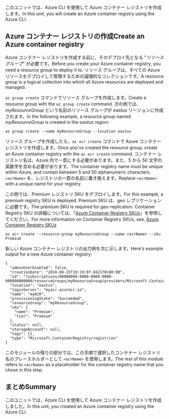 <span data-ttu-id="9924a-101">このユニットでは、Azure CLI を使用して Azure コンテナー レジストリを作成します。</span><span class="sxs-lookup"><span data-stu-id="9924a-101">In this unit, you will create an Azure container registry using the Azure CLI.</span></span>

## <a name="create-an-azure-container-registry"></a><span data-ttu-id="9924a-102">Azure コンテナー レジストリの作成</span><span class="sxs-lookup"><span data-stu-id="9924a-102">Create an Azure container registry</span></span>

<span data-ttu-id="9924a-103">Azure コンテナー レジストリを作成する前に、そのデプロイ先となる "*リソース グループ*" が必要です。</span><span class="sxs-lookup"><span data-stu-id="9924a-103">Before you create your Azure container registry, you need a *resource group* to deploy it to.</span></span> <span data-ttu-id="9924a-104">リソース グループは、すべての Azure リソースをデプロイして管理するための論理的なコレクションです。</span><span class="sxs-lookup"><span data-stu-id="9924a-104">A resource group is a logical collection into which all Azure resources are deployed and managed.</span></span>

<span data-ttu-id="9924a-105">`az group create` コマンドでリソース グループを作成します。</span><span class="sxs-lookup"><span data-stu-id="9924a-105">Create a resource group with the `az group create` command.</span></span> <span data-ttu-id="9924a-106">次の例では、*myResourceGroup* という名前のリソース グループが *eastus* リージョンに作成されます。</span><span class="sxs-lookup"><span data-stu-id="9924a-106">In the following example, a resource group named *myResourceGroup* is created in the *eastus* region:</span></span>

```azurecli
az group create --name myResourceGroup --location eastus
```

<span data-ttu-id="9924a-107">リソース グループを作成したら、`az acr create` コマンドで Azure コンテナー レジストリを作成します。</span><span class="sxs-lookup"><span data-stu-id="9924a-107">Once you've created the resource group, create an Azure container registry with the `az acr create` command.</span></span> <span data-ttu-id="9924a-108">コンテナー レジストリ名は、Azure 内で一意にする必要があります。また、5 から 50 文字の英数字を含める必要があります。</span><span class="sxs-lookup"><span data-stu-id="9924a-108">The container registry name must be unique within Azure, and contain between 5 and 50 alphanumeric characters.</span></span> <span data-ttu-id="9924a-109">`<acrName>` を、レジストリの一意の名前に置き換えます。</span><span class="sxs-lookup"><span data-stu-id="9924a-109">Replace `<acrName>` with a unique name for your registry.</span></span>

<span data-ttu-id="9924a-110">この例では、Premium レジストリ SKU をデプロイします。</span><span class="sxs-lookup"><span data-stu-id="9924a-110">For this example, a premium registry SKU is deployed.</span></span> <span data-ttu-id="9924a-111">Premium SKU は、geo レプリケーションに必要です。</span><span class="sxs-lookup"><span data-stu-id="9924a-111">The premium SKU is required for geo-replication.</span></span> <span data-ttu-id="9924a-112">Container Registry SKU の詳細については、「[Azure Container Registry SKUs](https://docs.microsoft.com/azure/container-registry/container-registry-skus)」を参照してください。</span><span class="sxs-lookup"><span data-stu-id="9924a-112">For more information on Container Registry SKUs, see, [Azure Container Registry SKUs](https://docs.microsoft.com/azure/container-registry/container-registry-skus)</span></span>

```azurecli
az acr create --resource-group myResourceGroup --name <acrName> --sku Premium
```

<span data-ttu-id="9924a-113">新しい Azure コンテナー レジストリの出力例を次に示します。</span><span class="sxs-lookup"><span data-stu-id="9924a-113">Here's example output for a new Azure container registry:</span></span>

```console
{
  "adminUserEnabled": false,
  "creationDate": "2018-08-15T19:19:07.042178+00:00",
  "id": "/subscriptions/00000000-0000-0000-0000-000000000000/resourceGroups/myResourceGroup/providers/Microsoft.ContainerRegistry/registries/myACR0007",
  "location": "eastus",
  "loginServer": "myacr.azurecr.io",
  "name": "myACR",
  "provisioningState": "Succeeded",
  "resourceGroup": "myResourceGroup",
  "sku": {
    "name": "Premium",
    "tier": "Premium"
  },
  "status": null,
  "storageAccount": null,
  "tags": {},
  "type": "Microsoft.ContainerRegistry/registries"
}
```

<span data-ttu-id="9924a-114">このモジュールの残りの部分では、この手順で選択したコンテナー レジストリ名のプレースホルダーとして `<acrName>` を使用します。</span><span class="sxs-lookup"><span data-stu-id="9924a-114">The rest of this module refers to `<acrName>` as a placeholder for the container registry name that you chose in this step.</span></span>

## <a name="summary"></a><span data-ttu-id="9924a-115">まとめ</span><span class="sxs-lookup"><span data-stu-id="9924a-115">Summary</span></span>

<span data-ttu-id="9924a-116">このユニットでは、Azure CLI を使用して Azure コンテナー レジストリを作成しました。</span><span class="sxs-lookup"><span data-stu-id="9924a-116">In this unit, you created an Azure container registry using the Azure CLI.</span></span>